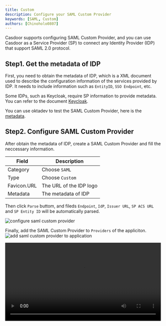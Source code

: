 ```yaml
---
title: Custom
description: Configure your SAML Custom Provider
keywords: [SAML, Custom]
authors: [Chinoholo0807]
---
```


Casdoor supports configuring SAML Custom Provider, and you can use Casdoor as a Service Provider (SP) to connect any Identity Provider (IDP) that support SAML 2.0 protocol.

## Step1. Get the metadata of IDP

First, you need to obtain the metadata of IDP, which is a XML document used to describe the configuration information of the services provided by IDP.
It needs to include information such as `EntityID`, `SSO Endpoint`, etc.

Some IDPs, such as Keycloak, require SP information to provide metadata.
You can refer to the document  [Keycloak](/docs/provider/saml/keycloak).

You can use oktadev to test the SAML Custom Provider, here is the [metadata](https://idp.oktadev.com/metadata).

## Step2. Configure SAML Custom Provider

After obtain the metadata of IDP, create a SAML Custom Provider and fill the neccessary information.

| Field | Description |
| ---- | ---- |
| Category | Choose `SAML` |
| Type | Choose `Custom` |
| Favicon.URL | The URL of the IDP logo |
| Metadata | The metadata of IDP |

Then click `Parse` buttom, and fileds `Endpoint`, `IdP`, `Issuer URL`, `SP ACS URL` and `SP Entity ID` will be automatically parsed.

![configure saml custom provider](/img/providers/SAML/custom_provider.png)

Finally, add the SAML Custom Provider to `Providers` of the appliciton.
![add saml custom provider to application](/img/providers/SAML/custom_provider_add.png)

<video src="/video/provider/saml/custom_provider.mp4" controls="controls" width="100%"></video>
